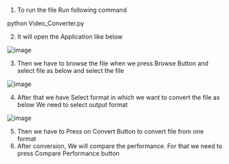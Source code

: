 1) To run the file 
Run following command 

python Video_Converter.py

2) It will open the Application like below


![image](https://github.com/SourabhJ7/Video_Convert_And_Performance/assets/80623989/5005acce-967c-4218-b1dd-6a583fa7ceb0)

3) Then we have to browse the file when we press Browse Button and select file as below and select the file

![image](https://github.com/SourabhJ7/Video_Convert_And_Performance/assets/80623989/0f6ea9ec-68c7-4075-ad0b-aadf40fc710c)

4) After that we have Select format in which we want to convert the file as below
   We need to select output format

![image](https://github.com/SourabhJ7/Video_Convert_And_Performance/assets/80623989/4e8cb635-14c3-4edb-8da9-03afc948b380)


5) Then we have to Press on Convert Button to convert file from one format 
6) After conversion, We will compare the performance. For that we need to press Compare Performance button
   
